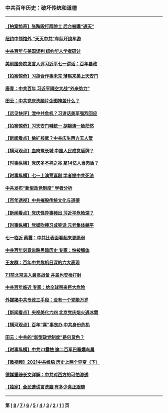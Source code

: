 ### 中共百年历史：破坏传统和道德
---
#### [【拍案惊奇】张陶殴打两院士 后台被曝“通天”](../../pages/nf1176114/n13070496.md?07080430) 
#### [纽约中领馆外 “天灭中共”车队环绕车游](../../pages/nf1176114/n13070693.md?07080430) 
#### [中共百年与美国误判 纽约华人学者研讨](../../pages/nf1176114/n13067969.md?07080430) 
#### [美前国务院发言人评习近平七一讲话：百年暴政](../../pages/nf1176114/n13066986.md?07080430) 
#### [【拍案惊奇】习胡合作事未完 薄熙来弟上天安门](../../pages/nf1176114/n13065867.md?07080430) 
#### [唐青：中共百年 习近平隔空大战“外来势力”](../../pages/nf1176114/n13065976.md?07080430) 
#### [田云：中共党庆洗脑片企图掩盖什么？](../../pages/nf1176114/n13064395.md?07080430) 
#### [【远见快评】泄中共危机？习讲话美军强烈回应](../../pages/nf1176114/n13064269.md?07080430) 
#### [【拍案惊奇】习天安门喊统一 胡锦涛一脸茫然](../../pages/nf1176114/n13063233.md?07080430) 
#### [【新闻看点】偷扩核武？中共庆生西方无人贺](../../pages/nf1176114/n13061263.md?07080430) 
#### [【横河观点】血肉筑长城 中国人民成党盾牌？](../../pages/nf1176114/n13061779.md?07080430) 
#### [【时事纵横】党庆多不祥之兆 拿14亿人当肉盾？](../../pages/nf1176114/n13061709.md?07080430) 
#### [【时事纵横】七一上演荒诞剧 学者提中共死法](../../pages/nf1176114/n13058990.md?07080430) 
#### [中共发布“新型政党制度” 学者分析](../../pages/nf1176114/n13056354.md?07080430) 
#### [【百年透视】中共摧毁传统文化与道德](../../pages/nf1176114/n13057253.md?07080430) 
#### [【新闻看点】党庆怪异事频出 习近平危险深？](../../pages/nf1176114/n13056781.md?07080430) 
#### [【时事纵横】党媒吹捧习成笑话 元老集体躺平](../../pages/nf1176114/n13056792.md?07080430) 
#### [七一临近 蔡霞：中共比表面看起来更脆弱](../../pages/nf1176114/n13056418.md?07080430) 
#### [中共百年刻意忽略黑暗历史 专家：怕被解体](../../pages/nf1176114/n13056056.md?07080430) 
#### [王友群：百年中共危机日深的六大表现](../../pages/nf1176114/n13054263.md?07080430) 
#### [7.1前北京进入最高战备 井盖也安检打封](../../pages/nf1176114/n13053641.md?07080430) 
#### [中共百年临近 专家：给全球带来巨大危险](../../pages/nf1176114/n13053663.md?07080430) 
#### [外媒揭中共专政三手段：没有一个党能万岁](../../pages/nf1176114/n13049352.md?07080430) 
#### [【新闻看点】央视美化六四 北京党庆焰火遇冰雹](../../pages/nf1176114/n13048310.md?07080430) 
#### [【横河观点】百年“喜”事丧办 中共身份危机](../../pages/nf1176114/n13049869.md?07080430) 
#### [田云：中共的“新型政党制度”是何货色？](../../pages/nf1176114/n13049010.md?07080430) 
#### [【时事纵横】中共7.1露怯 逾二百军巴塞爆鸟巢](../../pages/nf1176114/n13043076.md?07080430) 
#### [【微视频】2021中共维稳 历史上两个异变（下）](../../pages/nf1176114/n13042288.md?07080430) 
#### [德媒重磅长文详解：中共对西方的可怕渗透](../../pages/nf1176114/n13031701.md?07080430) 
#### [【独家】全民遭谎言洗脑 有多少真正跟随](../../pages/nf1176114/n12997170.md?07080430) 

---
#### 第 [ [8](./8.md?07080430) / [7](./7.md?07080430) / [6](./6.md?07080430) / [5](./5.md?07080430) / [4](./4.md?07080430) / [3](./3.md?07080430) / [2](./2.md?07080430) / [1](./1.md?07080430) ] 页
